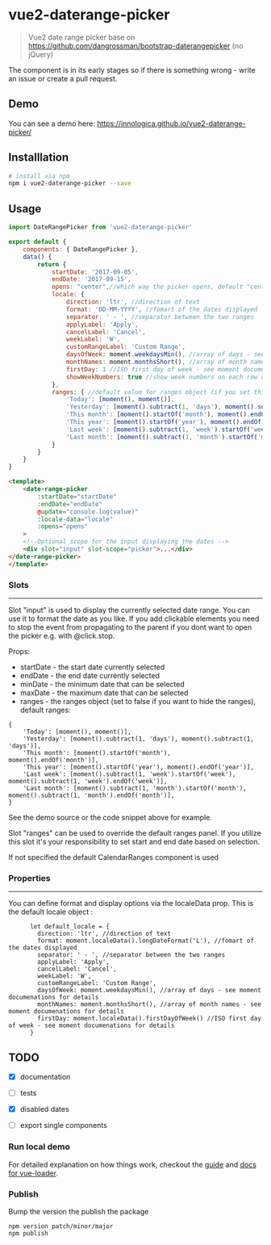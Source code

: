 # vue2-daterange-picker

> Vue2 date range picker base on https://github.com/dangrossman/bootstrap-daterangepicker (no jQuery)

The component is in its early stages so if there is something wrong - write an issue or create a pull request.

## Demo
You can see a demo here: 
https://innologica.github.io/vue2-daterange-picker/

## Installlation

``` bash
# install via npm
npm i vue2-daterange-picker --save
```

## Usage

```javascript
import DateRangePicker from 'vue2-daterange-picker'

export default {
    components: { DateRangePicker },
    data() {
        return {
            startDate: '2017-09-05',
            endDate: '2017-09-15',
            opens: "center",//which way the picker opens, default "center", can be "left"/"right"
            locale: {
                direction: 'ltr', //direction of text
                format: 'DD-MM-YYYY', //fomart of the dates displayed
                separator: ' - ', //separator between the two ranges
                applyLabel: 'Apply',
                cancelLabel: 'Cancel',
                weekLabel: 'W',
                customRangeLabel: 'Custom Range',
                daysOfWeek: moment.weekdaysMin(), //array of days - see moment documenations for details
                monthNames: moment.monthsShort(), //array of month names - see moment documenations for details
                firstDay: 1 //ISO first day of week - see moment documenations for details
                showWeekNumbers: true //show week numbers on each row of the calendar
            },
            ranges: { //default value for ranges object (if you set this to false ranges will no be rendered)
                'Today': [moment(), moment()],
                'Yesterday': [moment().subtract(1, 'days'), moment().subtract(1, 'days')],
                'This month': [moment().startOf('month'), moment().endOf('month')],
                'This year': [moment().startOf('year'), moment().endOf('year')],
                'Last week': [moment().subtract(1, 'week').startOf('week'), moment().subtract(1, 'week').endOf('week')],
                'Last month': [moment().subtract(1, 'month').startOf('month'), moment().subtract(1, 'month').endOf('month')],
            }
        }
    }
}
```

```html
<template>
    <date-range-picker 
        :startDate="startDate" 
        :endDate="endDate" 
        @update="console.log(value)"
        :locale-data="locale"
        :opens="opens"       
    >
    <!--Optional scope for the input displaying the dates -->
    <div slot="input" slot-scope="picker">...</div>
</date-range-picker>
</template>
```
### Slots
-------
Slot "input" is used to display the currently selected date range. You can use it to format the date as you like. If you add clickable elements you need to stop the event from propagating to the parent if you dont want to open the picker e.g. with @click.stop.

Props: 
- startDate - the start date currently selected
- endDate - the end date currently selected
- minDate - the minimum date that can be selected
- maxDate - the maximum date that can be selected
- ranges - the ranges object (set to false if you want to hide the ranges),
default ranges: 
````
{
    'Today': [moment(), moment()],
    'Yesterday': [moment().subtract(1, 'days'), moment().subtract(1, 'days')],
    'This month': [moment().startOf('month'), moment().endOf('month')],
    'This year': [moment().startOf('year'), moment().endOf('year')],
    'Last week': [moment().subtract(1, 'week').startOf('week'), moment().subtract(1, 'week').endOf('week')],
    'Last month': [moment().subtract(1, 'month').startOf('month'), moment().subtract(1, 'month').endOf('month')],
}
````

See the demo source or the code snippet above for example.

Slot "ranges" can be used to override the default ranges panel. If you utilize this slot it's your responsibility to set start and end date based on selection. 

If not specified the default CalendarRanges component is used

### Properties
-------
 You can define format and display options via the localeData prop. This is the default locale
 object :
 
```
      let default_locale = {
        direction: 'ltr', //direction of text
        format: moment.localeData().longDateFormat('L'), //fomart of the dates displayed
        separator: ' - ', //separator between the two ranges
        applyLabel: 'Apply',
        cancelLabel: 'Cancel',
        weekLabel: 'W',
        customRangeLabel: 'Custom Range',
        daysOfWeek: moment.weekdaysMin(), //array of days - see moment documenations for details
        monthNames: moment.monthsShort(), //array of month names - see moment documenations for details
        firstDay: moment.localeData().firstDayOfWeek() //ISO first day of week - see moment documenations for details
      }
```

## TODO

- [x] documentation
- [ ] tests
- [x] disabled dates
- [ ] export single components


### Run local demo

For detailed explanation on how things work, checkout the [guide](http://vuejs-templates.github.io/webpack/) and [docs for vue-loader](http://vuejs.github.io/vue-loader).

### Publish
Bump the version the publish the package
```
npm version patch/minor/major
npm publish
```
